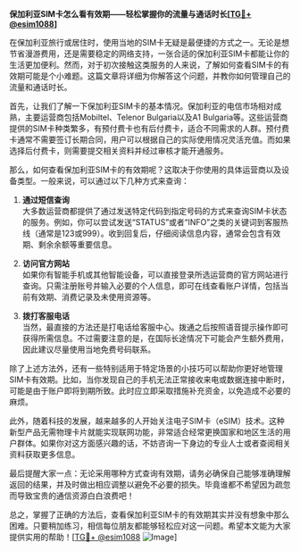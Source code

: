 **保加利亚SIM卡怎么看有效期——轻松掌握你的流量与通话时长[[TG💪+ @esim1088](https://t.me/s/esim1088)]**

在保加利亚旅行或居住时，使用当地的SIM卡无疑是最便捷的方式之一。无论是想节省漫游费用，还是需要稳定的网络支持，一张合适的保加利亚SIM卡都能让你的生活更加便利。然而，对于初次接触这类服务的人来说，了解如何查看SIM卡的有效期可能是个小难题。这篇文章将详细为你解答这个问题，并教你如何管理自己的流量和通话时长。

首先，让我们了解一下保加利亚SIM卡的基本情况。保加利亚的电信市场相对成熟，主要运营商包括Mobiltel、Telenor Bulgaria以及A1 Bulgaria等。这些运营商提供的SIM卡种类繁多，有预付费卡也有后付费卡，适合不同需求的人群。预付费卡通常不需要签订长期合同，用户可以根据自己的实际使用情况灵活充值。而如果选择后付费卡，则需要提交相关资料并经过审核才能开通服务。

那么，如何查看保加利亚SIM卡的有效期呢？这取决于你使用的具体运营商以及设备类型。一般来说，可以通过以下几种方式来查询：

1. **通过短信查询**  
   大多数运营商都提供了通过发送特定代码到指定号码的方式来查询SIM卡状态的服务。例如，你可以尝试发送“STATUS”或者“INFO”之类的关键词到客服热线（通常是123或999）。收到回复后，仔细阅读信息内容，通常会包含有效期、剩余余额等重要信息。

2. **访问官方网站**  
   如果你有智能手机或其他智能设备，可以直接登录所选运营商的官方网站进行查询。只需注册账号并输入必要的个人信息，即可在线查看账户详情，包括当前有效期、消费记录及未使用资源等。

3. **拨打客服电话**  
   当然，最直接的方法还是打电话给客服中心。拨通之后按照语音提示操作即可获得所需信息。不过需要注意的是，在国际长途情况下可能会产生额外费用，因此建议尽量使用当地免费号码联系。

除了上述方法外，还有一些特别适用于特定场景的小技巧可以帮助你更好地管理SIM卡有效期。比如，当你发现自己的手机无法正常接收来电或数据连接中断时，可能是由于账户即将到期所致。此时应立即采取措施补充资金，以免造成不必要的麻烦。

此外，随着科技的发展，越来越多的人开始关注电子SIM卡（eSIM）技术。这种新型产品无需物理卡片就能实现联网功能，非常适合经常更换国家和地区生活的用户群体。如果你对这方面感兴趣的话，不妨咨询一下身边的专业人士或者查阅相关资料获取更多信息。

最后提醒大家一点：无论采用哪种方式查询有效期，请务必确保自己能够准确理解返回的结果，并及时做出相应调整以避免不必要的损失。毕竟谁都不希望因为疏忽而导致宝贵的通信资源白白浪费吧！

总之，掌握了正确的方法后，查看保加利亚SIM卡的有效期其实并没有想象中那么困难。只要稍加练习，相信每位朋友都能够轻松应对这一问题。希望本文能为大家提供实用的帮助！[[TG💪+ @esim1088](https://t.me/s/esim1088) ![Image](https://i.postimg.cc/4NQfJmqS/Snipaste-2025-05-13-00-14-12.png)]